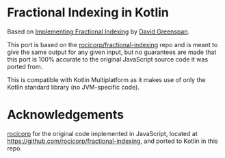 # Fractional Indexing in Kotlin

Based on [Implementing Fractional Indexing](https://observablehq.com/@dgreensp/implementing-fractional-indexing) by [David Greenspan](https://github.com/dgreensp).

This port is based on the [rocicorp/fractional-indexing](https://github.com/rocicorp/fractional-indexing) repo and is meant to give the same output for any given input, but no guarantees are made that this port is 100% accurate to the original JavaScript source code it was ported from.

This is compatible with Kotlin Multiplatform as it makes use of only the Kotlin standard library (no JVM-specific code).

# Acknowledgements

[rocicorp](https://github.com/rocicorp) for the original code implemented in JavaScript, located at https://github.com/rocicorp/fractional-indexing, and ported to Kotlin in this repo.
